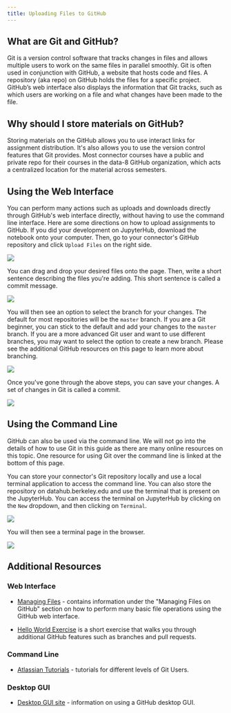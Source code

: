 ```yaml
---
title: Uploading Files to GitHub
---
```


## What are Git and GitHub?

Git is a version control software that tracks changes in files and allows multiple users to work on the same files in parallel smoothly. Git is often used in conjunction with GitHub, a website that hosts code and files. A repository \(aka repo\) on GitHub holds the files for a specific project. GitHub’s web interface also displays the information that Git tracks, such as which users are working on a file and what changes have been made to the file.

## Why should I store materials on GitHub?

Storing materials on the GitHub allows you to use interact links for assignment distribution. It's also allows you to use the version control features that Git provides. Most connector courses have a public and private repo for their courses in the data-8 GitHub organization, which acts a centralized location for the material across semesters.

## Using the Web Interface

You can perform many actions such as uploads and downloads directly through GitHub's web interface directly, without having to use the command line interface. Here are some directions on how to upload assignments to GitHub. If you did your development on JupyterHub, download the notebook onto your computer. Then, go to your connector's GitHub repository and click `Upload Files` on the right side.

![](https://cloud.githubusercontent.com/assets/8205702/23319695/89fa6484-fa8c-11e6-9d36-6b6782e2c383.png)

You can drag and drop your desired files onto the page. Then, write a short sentence describing the files you're adding. This short sentence is called a commit message.

![](https://cloud.githubusercontent.com/assets/8205702/23319707/9a4d26b4-fa8c-11e6-91e7-72eeef8bce86.png)

You will then see an option to select the branch for your changes. The default for most repositories will be the `master` branch. If you are a Git beginner, you can stick to the default and add your changes to the `master` branch. If you are a more advanced Git user and want to use different branches, you may want to select the option to create a new branch. Please see the additional GitHub resources on this page to learn more about branching.

![](https://cloud.githubusercontent.com/assets/8205702/23319711/9cf7b2da-fa8c-11e6-818e-c231b29a5040.png)

Once you've gone through the above steps, you can save your changes. A set of changes in Git is called a commit.

![](https://cloud.githubusercontent.com/assets/8205702/23319717/9f1fb81e-fa8c-11e6-86ae-074f2c11e9f5.png)

## Using the Command Line

GitHub can also be used via the command line. We will not go into the details of how to use Git in this guide as there are many online resources on this topic. One resource for using Git over the command line is linked at the bottom of this page.

You can store your connector's Git repository locally and use a local terminal application to access the command line. You can also store the repository on datahub.berkeley.edu and use the terminal that is present on the JupyterHub. You can access the terminal on JupyterHub by clicking on the `New` dropdown, and then clicking on `Terminal`.

![](https://cloud.githubusercontent.com/assets/8205702/23319236/9ca1a018-fa8a-11e6-8c3d-e5d084317ccc.png)

You will then see a terminal page in the browser.

![](https://cloud.githubusercontent.com/assets/8205702/23321085/a981a654-fa92-11e6-98e2-f64bf92600bc.png)

## Additional Resources

### Web Interface

* [Managing Files](https://help.github.com/categories/managing-files-in-a-repository) - contains information under the "Managing Files on GitHub" section on how to perform many basic file operations using the GitHub web interface.

* [Hello World Exercise](https://guides.github.com/activities/hello-world) is a short exercise that walks you through additional GitHub features such as branches and pull requests.

### Command Line

* [Atlassian Tutorials](https://www.atlassian.com/git/tutorials) - tutorials for different levels of Git Users.

### Desktop GUI

* [Desktop GUI site](https://desktop.github.com/) - information on using a GitHub desktop GUI.
